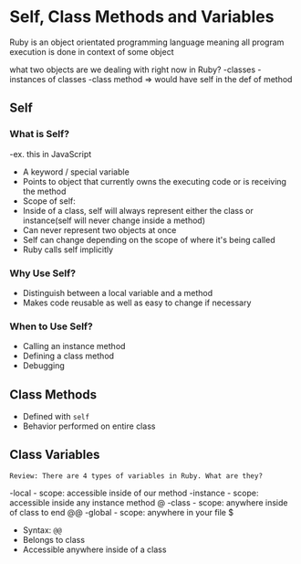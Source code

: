 # Self, Class Methods and Variables

Ruby is an object orientated programming language meaning all program execution is done in context of some object

what two objects are we dealing with right now in Ruby?
-classes 
-instances of classes
-class method => would have self in the def of method

## Self

### What is Self?
-ex. this in JavaScript
- A keyword / special variable
- Points to object that currently owns the executing code or is receiving the method
- Scope of self: 
- Inside of a class, self will always represent either the class or instance(self will never change inside a method)
- Can never represent two objects at once
- Self can change depending on the scope of where it's being called
- Ruby calls self implicitly

### Why Use Self?

- Distinguish between a local variable and a method
- Makes code reusable as well as easy to change if necessary

### When to Use Self?

- Calling an instance method
- Defining a class method
- Debugging

## Class Methods

- Defined with `self` 
- Behavior performed on entire class

## Class Variables

    Review: There are 4 types of variables in Ruby. What are they?
-local - scope: accessible inside of our method 
-instance - scope: accessible inside any instance method @
-class - scope: anywhere inside of class to end @@
-global - scope: anywhere in your file $

- Syntax: `@@`
- Belongs to class
- Accessible anywhere inside of a class
